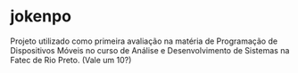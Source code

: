 # jokenpo
Projeto utilizado como primeira avaliação na matéria de Programação de Dispositivos Móveis no curso de Análise e Desenvolvimento de Sistemas na Fatec de Rio Preto. (Vale um 10?)

